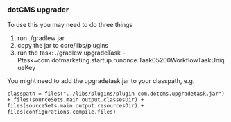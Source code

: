 ### dotCMS upgrader

To use this you may need to do three things

1. run ./gradlew jar
2. copy the jar to core/libs/plugins
3. run the task:
./gradlew upgradeTask -Ptask=com.dotmarketing.startup.runonce.Task05200WorkflowTaskUniqueKey

You might need to add the upgradetask.jar to your classpath, e.g.
```
classpath = files("../libs/plugins/plugin-com.dotcms.upgradetask.jar") + files(sourceSets.main.output.classesDir) +  files(sourceSets.main.output.resourcesDir) + files(configurations.compile.files)
```

